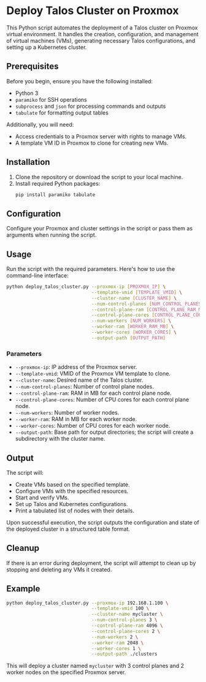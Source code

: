 # Deploy Talos Cluster on Proxmox

This Python script automates the deployment of a Talos cluster on Proxmox virtual environment. It handles the creation, configuration, and management of virtual machines (VMs), generating necessary Talos configurations, and setting up a Kubernetes cluster.

## Prerequisites

Before you begin, ensure you have the following installed:
- Python 3
- `paramiko` for SSH operations
- `subprocess` and `json` for processing commands and outputs
- `tabulate` for formatting output tables

Additionally, you will need:
- Access credentials to a Proxmox server with rights to manage VMs.
- A template VM ID in Proxmox to clone for creating new VMs.

## Installation

1. Clone the repository or download the script to your local machine.
2. Install required Python packages:
   ```bash
   pip install paramiko tabulate
   ```

## Configuration

Configure your Proxmox and cluster settings in the script or pass them as arguments when running the script.

## Usage

Run the script with the required parameters. Here's how to use the command-line interface:

```bash
python deploy_talos_cluster.py --proxmox-ip [PROXMOX_IP] \
                               --template-vmid [TEMPLATE_VMID] \
                               --cluster-name [CLUSTER_NAME] \
                               --num-control-planes [NUM_CONTROL_PLANES] \
                               --control-plane-ram [CONTROL_PLANE_RAM_MB] \
                               --control-plane-cores [CONTROL_PLANE_CORES] \
                               --num-workers [NUM_WORKERS] \
                               --worker-ram [WORKER_RAM_MB] \
                               --worker-cores [WORKER_CORES] \
                               --output-path [OUTPUT_PATH]
```

### Parameters

- `--proxmox-ip`: IP address of the Proxmox server.
- `--template-vmid`: VMID of the Proxmox VM template to clone.
- `--cluster-name`: Desired name of the Talos cluster.
- `--num-control-planes`: Number of control plane nodes.
- `--control-plane-ram`: RAM in MB for each control plane node.
- `--control-plane-cores`: Number of CPU cores for each control plane node.
- `--num-workers`: Number of worker nodes.
- `--worker-ram`: RAM in MB for each worker node.
- `--worker-cores`: Number of CPU cores for each worker node.
- `--output-path`: Base path for output directories; the script will create a subdirectory with the cluster name.

## Output

The script will:
- Create VMs based on the specified template.
- Configure VMs with the specified resources.
- Start and verify VMs.
- Set up Talos and Kubernetes configurations.
- Print a tabulated list of nodes with their details.

Upon successful execution, the script outputs the configuration and state of the deployed cluster in a structured table format.

## Cleanup

If there is an error during deployment, the script will attempt to clean up by stopping and deleting any VMs it created.

## Example

```bash
python deploy_talos_cluster.py --proxmox-ip 192.168.1.100 \
                               --template-vmid 100 \
                               --cluster-name mycluster \
                               --num-control-planes 3 \
                               --control-plane-ram 4096 \
                               --control-plane-cores 2 \
                               --num-workers 2 \
                               --worker-ram 2048 \
                               --worker-cores 1 \
                               --output-path ./clusters
```

This will deploy a cluster named `mycluster` with 3 control planes and 2 worker nodes on the specified Proxmox server.

